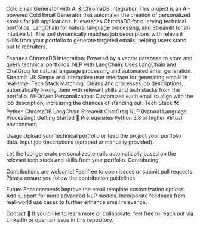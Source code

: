 Cold Email Generator with AI & ChromaDB Integration 
This project is an AI-powered Cold Email Generator that automates the creation of personalized emails for job applications. It leverages ChromaDB for querying technical portfolios, LangChain for natural language processing, and Streamlit for an intuitive UI. The tool dynamically matches job descriptions with relevant skills from your portfolio to generate targeted emails, helping users stand out to recruiters.

Features 
ChromaDB Integration: Powered by a vector database to store and query technical portfolios.
NLP with LangChain: Uses LangChain and ChatGroq for natural language processing and automated email generation.
Streamlit UI: Simple and interactive user interface for generating emails in real-time.
Tech Stack Matching: Cleans and processes job descriptions, automatically linking them with relevant skills and tech stacks from the portfolio.
AI-Driven Personalization: Customizes each email to align with the job description, increasing the chances of standing out.
Tech Stack 🛠
Python
ChromaDB
LangChain
Streamlit
ChatGroq
NLP (Natural Language Processing)
Getting Started 🏁
Prerequisites
Python 3.8 or higher
Virtual environment

Usage
Upload your technical portfolio or feed the project your portfolio data.
Input job descriptions (scraped or manually provided).

Let the tool generate personalized emails automatically based on the relevant tech stack and skills from your portfolio.
Contributing 

Contributions are welcome! Feel free to open issues or submit pull requests. Please ensure you follow the contribution guidelines.


Future Enhancements 
Improve the email template customization options.
Add support for more advanced NLP models.
Incorporate feedback from real-world use cases to further enhance email relevance.


Contact 📧
If you'd like to learn more or collaborate, feel free to reach out via LinkedIn or open an issue in this repository.
